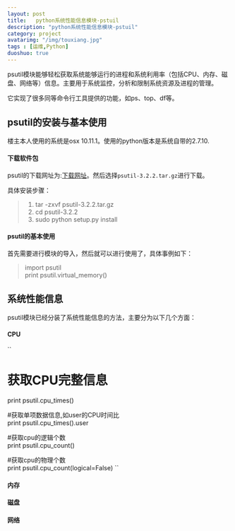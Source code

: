 ```yaml
---
layout: post
title:   python系统性能信息模块-pstuil
description: "python系统性能信息模块-pstuil"
category: project
avatarimg: "/img/touxiang.jpg"
tags : [运维,Python]
duoshuo: true
---
```

psutil模块能够轻松获取系统能够运行的进程和系统利用率（包括CPU、内存、磁盘、网络等）信息。主要用于系统监控，分析和限制系统资源及进程的管理。

它实现了很多同等命令行工具提供的功能，如ps、top、df等。

<!-- more -->
## psutil的安装与基本使用
楼主本人使用的系统是osx 10.11.1。使用的python版本是系统自带的2.7.10.

#### 下载软件包
psutil的下载网址为:[下载网址][1]。然后选择`psutil-3.2.2.tar.gz`进行下载。

具体安装步骤：

> 1. tar -zxvf psutil-3.2.2.tar.gz
> 2. cd psutil-3.2.2
> 3. sudo python setup.py install

#### psutil的基本使用
首先需要进行模块的导入，然后就可以进行使用了，具体事例如下：

> import psutil       
> print psutil.virtual_memory()

## 系统性能信息
psutil模块已经分装了系统性能信息的方法，主要分为以下几个方面：
#### CPU

``
# 获取CPU完整信息  
print psutil.cpu_times()  
  
#获取单项数据信息,如user的CPU时间比  
print psutil.cpu_times().user  
  
#获取cpu的逻辑个数  
print psutil.cpu_count()  
  
#获取cpu的物理个数  
print psutil.cpu_count(logical=False)
``

#### 内存
#### 磁盘
#### 网络
## 






[1]:	https://pypi.python.org/simple/psutil/